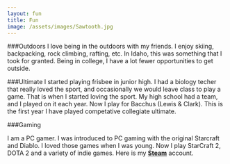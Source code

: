 ```yaml
---
layout: fun
title: Fun
image: /assets/images/Sawtooth.jpg
---
```


###Outdoors
I love being in the outdoors with my friends. I enjoy skiing, backpacking, rock climbing, rafting, etc. In Idaho, this was something that I took for granted. Being in college, I have a lot fewer opportunities to get outside.


###Ultimate
I started playing frisbee in junior high. I had a biology techer that really loved the sport, and occasionally we would leave class to play a game. That is when I started loving the sport. My high school had a team, and I played on it each year. Now I play for Bacchus (Lewis & Clark). This is the first year I have played competative collegiate ultimate.

###Gaming

I am a PC gamer. I was introduced to PC gaming with the original Starcraft and Diablo. I loved those games when I was young. Now I play StarCraft 2, DOTA 2 and a variety of indie games. Here is my [**Steam**](http://steamcommunity.com/id/Benw5858/games?tab=all) account.